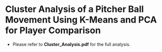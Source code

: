 # Cluster Analysis of a Pitcher Ball Movement Using K-Means and PCA for Player Comparison
- Please refer to **Cluster_Analysis.pdf** for the full analysis.

